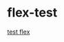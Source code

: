 # flex-test
[test flex](http://htmlpreview.github.io/?https://github.com/jothy1023/flex-test/blob/master/index.html)
